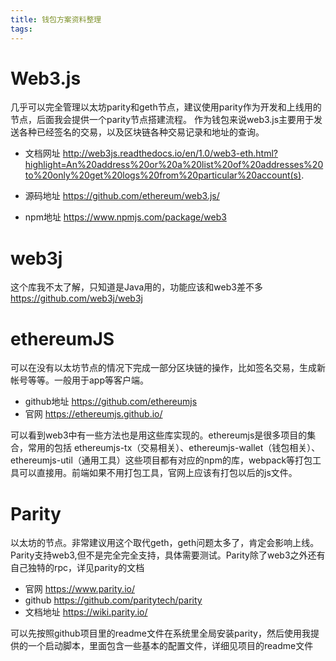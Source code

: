 ```yaml
---
title: 钱包方案资料整理
tags:
---
```



# Web3.js
几乎可以完全管理以太坊parity和geth节点，建议使用parity作为开发和上线用的节点，后面我会提供一个parity节点搭建流程。
作为钱包来说web3.js主要用于发送各种已经签名的交易，以及区块链各种交易记录和地址的查询。

* 文档网址
http://web3js.readthedocs.io/en/1.0/web3-eth.html?highlight=An%20address%20or%20a%20list%20of%20addresses%20to%20only%20get%20logs%20from%20particular%20account(s).

* 源码地址
https://github.com/ethereum/web3.js/

* npm地址
https://www.npmjs.com/package/web3

# web3j
这个库我不太了解，只知道是Java用的，功能应该和web3差不多
https://github.com/web3j/web3j


# ethereumJS
可以在没有以太坊节点的情况下完成一部分区块链的操作，比如签名交易，生成新帐号等等。一般用于app等客户端。

* github地址
https://github.com/ethereumjs
* 官网
https://ethereumjs.github.io/

可以看到web3中有一些方法也是用这些库实现的。ethereumjs是很多项目的集合，常用的包括 ethereumjs-tx（交易相关）、ethereumjs-wallet（钱包相关）、ethereumjs-util（通用工具）这些项目都有对应的npm的库，webpack等打包工具可以直接用。前端如果不用打包工具，官网上应该有打包以后的js文件。

# Parity
以太坊的节点。非常建议用这个取代geth，geth问题太多了，肯定会影响上线。Parity支持web3,但不是完全完全支持，具体需要测试。Parity除了web3之外还有自己独特的rpc，详见parity的文档

* 官网 https://www.parity.io/
* github https://github.com/paritytech/parity
* 文档地址 https://wiki.parity.io/

可以先按照github项目里的readme文件在系统里全局安装parity，然后使用我提供的一个启动脚本，里面包含一些基本的配置文件，详细见项目的readme文件
